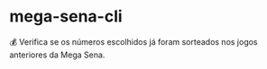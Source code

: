 # mega-sena-cli
:moneybag: Verifica se os números escolhidos já foram sorteados nos jogos anteriores da Mega Sena.
